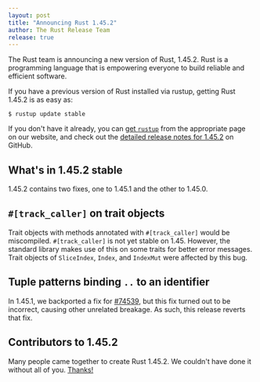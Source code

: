 ```yaml
---
layout: post
title: "Announcing Rust 1.45.2"
author: The Rust Release Team
release: true
---
```


The Rust team is announcing a new version of Rust, 1.45.2. Rust is a
programming language that is empowering everyone to build reliable and
efficient software.

If you have a previous version of Rust installed via rustup, getting Rust
1.45.2 is as easy as:

```console
$ rustup update stable
```

If you don't have it already, you can [get `rustup`][install] from the
appropriate page on our website, and check out the [detailed release notes for
1.45.2][notes] on GitHub.

[install]: https://www.rust-lang.org/install.html
[notes]: https://github.com/rust-lang/rust/blob/master/RELEASES.md#version-1452-2020-08-03

## What's in 1.45.2 stable

1.45.2 contains two fixes, one to 1.45.1 and the other to 1.45.0.

## `#[track_caller]` on trait objects

Trait objects with methods annotated with `#[track_caller]` would be
miscompiled. `#[track_caller]` is not yet stable on 1.45. However, the standard
library makes use of this on some traits for better error messages. Trait
objects of `SliceIndex`, `Index`, and `IndexMut` were affected by this bug.

## Tuple patterns binding `..` to an identifier

In 1.45.1, we backported a fix for [#74539], but this fix turned out to be
incorrect, causing other unrelated breakage. As such, this release reverts that
fix.

## Contributors to 1.45.2

Many people came together to create Rust 1.45.2. We couldn't have done it
without all of you. [Thanks!](https://thanks.rust-lang.org/rust/1.45.2/)

[#74539]: https://github.com/rust-lang/rust/issues/74539
